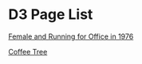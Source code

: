 # D3 Page List

[Female and Running for Office in 1976](https://amnakamura.github.io/D3/raw/FemaleAndRunningforOffice1976.html)

[Coffee Tree](https://amnakamura.github.io/D3/raw/CoffeeTree.html)
